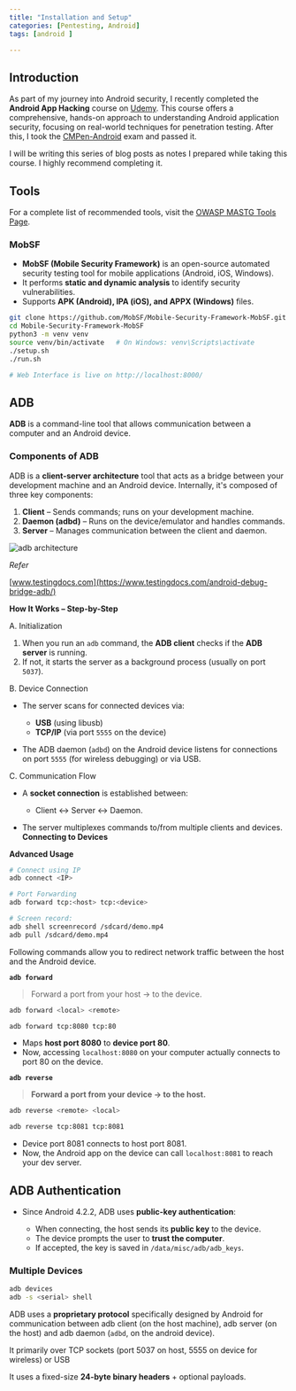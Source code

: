 ```yaml
---
title: "Installation and Setup"
categories: [Pentesting, Android]
tags: [android ]

---
```


## Introduction 

As part of my journey into Android security, I recently completed the **Android App Hacking** course on [Udemy](https://www.udemy.com/course/android-app-hacking-black-belt-edition/). This course offers a comprehensive, hands-on approach to understanding Android application security, focusing on real-world techniques for penetration testing. After this, I took the [CMPen-Android](https://pentestingexams.com/product/certified-mobile-pentester-cmpen-android/) exam and passed it.  


I will be writing this series of blog posts as notes I prepared while taking this course. I highly recommend completing it.

## Tools

For a complete list of recommended tools, visit the [OWASP MASTG Tools Page](https://mas.owasp.org/MASTG/tools/).

### MobSF

- **MobSF (Mobile Security Framework)** is an open-source automated security testing tool for mobile applications (Android, iOS, Windows).
- It performs **static and dynamic analysis** to identify security vulnerabilities.
- Supports **APK (Android), IPA (iOS), and APPX (Windows)** files.

```bash
git clone https://github.com/MobSF/Mobile-Security-Framework-MobSF.git
cd Mobile-Security-Framework-MobSF
python3 -m venv venv
source venv/bin/activate   # On Windows: venv\Scripts\activate
./setup.sh 
./run.sh

# Web Interface is live on http://localhost:8000/
```

## ADB

**ADB** is a command-line tool that allows communication between a computer and an Android device.

### **Components of ADB**

ADB is a **client-server architecture** tool that acts as a bridge between your development machine and an Android device. Internally, it's composed of three key components:

1. **Client** – Sends commands; runs on your development machine.
2. **Daemon (adbd)** – Runs on the device/emulator and handles commands.
3. **Server** – Manages communication between the client and daemon.

![adb architecture](https://www.testingdocs.com/wp-content/uploads/Android-Debug-Bridge.png)

*Refer*

[www.testingdocs.com](https://www.testingdocs.com/android-debug-bridge-adb/)

**How It Works – Step-by-Step**

A. Initialization

1. When you run an `adb` command, the **ADB client** checks if the **ADB server** is running.    
2. If not, it starts the server as a background process (usually on port `5037`).

B. Device Connection

- The server scans for connected devices via:    
    - **USB** (using libusb)
    - **TCP/IP** (via port `5555` on the device)
    
- The ADB daemon (`adbd`) on the Android device listens for connections on port `5555` (for wireless debugging) or via USB.

C. Communication Flow

- A **socket connection** is established between:
    - Client ↔ Server ↔ Daemon.
    
- The server multiplexes commands to/from multiple clients and devices.
**Connecting to Devices**


**Advanced Usage**

```bash
# Connect using IP
adb connect <IP>

# Port Forwarding
adb forward tcp:<host> tcp:<device>

# Screen record:
adb shell screenrecord /sdcard/demo.mp4
adb pull /sdcard/demo.mp4
```

Following commands allow you to redirect network traffic between the host and the Android device.

**`adb forward`**

> Forward a port from your host → to the device.

```bash
adb forward <local> <remote>
```

```bash
adb forward tcp:8080 tcp:80
```

- Maps **host port 8080** to **device port 80**.    
- Now, accessing `localhost:8080` on your computer actually connects to port 80 on the device.

**`adb reverse`**

> **Forward a port from your device → to the host.**

```bash
adb reverse <remote> <local>
```

```bash
adb reverse tcp:8081 tcp:8081
```

- Device port 8081 connects to host port 8081.
- Now, the Android app on the device can call `localhost:8081` to reach your dev server.

## **ADB Authentication**

- Since Android 4.2.2, ADB uses **public-key authentication**:
    
    - When connecting, the host sends its **public key** to the device.
    - The device prompts the user to **trust the computer**.
    - If accepted, the key is saved in `/data/misc/adb/adb_keys`.

### Multiple Devices

```bash
adb devices
adb -s <serial> shell
```

ADB uses a **proprietary protocol** specifically designed by Android for communication between adb client (on the host machine), adb server (on the host) and adb daemon (`adbd`, on the android device).

It primarily over TCP sockets (port 5037 on host, 5555 on device for wireless) or USB

It uses a fixed-size **24-byte binary headers** + optional payloads.


